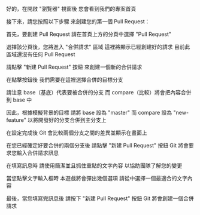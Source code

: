 好的，在開啟 "瀏覽器" 視窗後
您會看到我們的專案首頁

接下來，請您按照以下步驟
來創建您的第一個 Pull Request：

首先，要創建 Pull Request
請在首頁上方的分頁中選擇 "Pull Request"

選擇該分頁後，您將進入 "合併請求" 區域
這裡將顯示已經創建好的請求
目前此區域還沒有任何 Pull Request

請點擊 "新建 Pull Request" 按鈕
來創建一個新的合併請求

在點擊按鈕後
我們需要在這裡選擇合併的目標分支

請注意
base（基底）代表要被合併的分支
而 compare（比較）將會把內容合併到 base 中

因此，根據模擬背景的目標
請將 base 設為 "master"
而 compare 設為 "new-feature"
以將開發好的分支合併到主分支上

在設定完成後
Git 會比較兩個分支之間的差異並顯示在畫面上

在您已經確定好要合併的兩個分支後
請點擊 "新建 Pull Request" 按鈕
Git 將會要求您輸入合併請求訊息

在填寫訊息時
請使用簡潔並且抓住重點的文字內容
以協助團隊了解您的變更

當您點擊文字輸入框時
本遊戲將會彈出幾個選項
請從中選擇一個最適合的文字內容

最後，當您填寫完訊息後
請按下 "新建 Pull Request" 按鈕
Git 將會創建一個合併請求